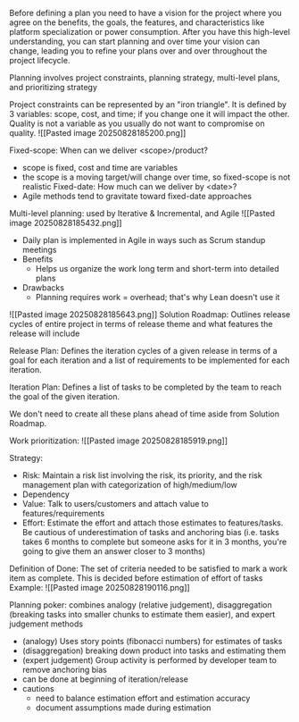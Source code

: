 Before defining a plan you need to have a vision for the project where you agree on the benefits, the goals, the features, and characteristics like platform specialization or power consumption. After you have this high-level understanding, you can start planning and over time your vision can change, leading you to refine your plans over and over throughout the project lifecycle.

Planning involves project constraints, planning strategy, multi-level plans, and prioritizing strategy

Project constraints can be represented by an "iron triangle". It is defined by 3 variables: scope, cost, and time; if you change one it will impact the other. Quality is not a variable as you usually do not want to compromise on quality.
![[Pasted image 20250828185200.png]]

Fixed-scope: When can we deliver \<scope>/product?
- scope is fixed, cost and time are variables
- the scope is a moving target/will change over time, so fixed-scope is not realistic
Fixed-date: How much can we deliver by \<date>? 
- Agile methods tend to gravitate toward fixed-date approaches


Multi-level planning: used by Iterative & Incremental, and Agile
![[Pasted image 20250828185432.png]]
- Daily plan is implemented in Agile in ways such as Scrum standup meetings
- Benefits
	- Helps us organize the work long term and short-term into detailed plans
- Drawbacks
	- Planning requires work = overhead; that's why Lean doesn't use it

![[Pasted image 20250828185643.png]]
Solution Roadmap: Outlines release cycles of entire project in terms of release theme and what features the release will include

Release Plan: Defines the iteration cycles of a given release in terms of a goal for each iteration and a list of requirements to be implemented for each iteration.

Iteration Plan: Defines a list of tasks to be completed by the team to reach the goal of the given iteration.

We don't need to create all these plans ahead of time aside from Solution Roadmap.

Work prioritization:
![[Pasted image 20250828185919.png]]

Strategy:
- Risk: Maintain a risk list involving the risk, its priority, and the risk management plan with categorization of high/medium/low
- Dependency
- Value: Talk to users/customers and attach value to features/requirements
- Effort: Estimate the effort and attach those estimates to features/tasks. Be cautious of underestimation of tasks and anchoring bias (i.e. tasks takes 6 months to complete but someone asks for it in 3 months, you're going to give them an answer closer to 3 months)

Definition of Done: The set of criteria needed to be satisfied to mark a work item as complete. This is decided before estimation of effort of tasks
Example:
![[Pasted image 20250828190116.png]]

Planning poker: combines analogy (relative judgement), disaggregation (breaking tasks into smaller chunks to estimate them easier), and expert judgement methods
- (analogy) Uses story points (fibonacci numbers) for estimates of tasks
- (disaggregation) breaking down product into tasks and estimating them
- (expert judgement) Group activity is performed by developer team to remove anchoring bias
- can be done at beginning of iteration/release
- cautions
	- need to balance estimation effort and estimation accuracy
	- document assumptions made during estimation